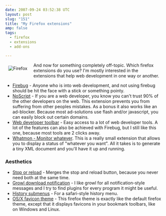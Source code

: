 ```yaml
---
date: 2007-09-24 03:52:38 UTC
layout: post
slug: "151"
title: "My Firefox extensions"
amp: false
tags:
  - firefox
  - extensions
  - add-ons

---
```

<img src="https://addons.mozilla.org/img/app-icons/firefox.png" alt="Firefox" style="float: left; padding: 10px; padding-right: 20px;" />

<p>And now for something completely off-topic. Which firefox extensions do you use? I'm mostly interested in the extensions that help web development in one way or another.</p>

<ul>
  <li><a href="http://www.getfirebug.com/">Firebug</a> - Anyone who is into web development, and not using firebug should be hit the face with a stick or something pointy.</a></li>
  <li><a href="http://noscript.net/">NoScript</a> - If you are a web developer, you know you can't trust 90% of the other developers on the web. This extension prevents you from suffering from other peoples mistakes. As a bonus it also works like an ad-blocker. Because most ad-solutions use flash and/or javascript, you can easily block out certain domains.</li>
  <li><a href="http://chrispederick.com/work/web-developer/">Web developer toolbar</a> - Easy access to a lot of web developer tools. A lot of the features can also be achieved with Firebug, but I still like this one, because most tools are 2 clicks away.</li>
  <li><a href="http://blog.fupps.com/documents/mozilla-extensions/whatmon-mozilla-extension-for-monitoring-whatever/">Whatmon  - Monitor whatever</a>. This is a really small extension that allows you to display a status of "whatever you want". All it takes is to generate a tiny XML document and you'll have it up and running.</li>
</ul>

<h3>Aesthetics</h3>

<ul>
  <li><a href="https://addons.mozilla.org/en-US/firefox/addon/313">Stop or reload</a> - Merges the stop and reload button, because you never need both at the same time.</li>
  <li><a href="https://addons.mozilla.org/en-US/firefox/addon/4077">Growl download notification</a> - I like growl for all notification-style messages and I try to find plugins for every program it might be useful.</li>
  <li><a href="https://addons.mozilla.org/en-US/firefox/addon/682">History submenus</a> - For a safari-style history menu.</a></li>
  <li><a href="https://addons.mozilla.org/en-US/firefox/addon/3692">OS/X favicon theme</a> - This firefox theme is exactly like the default firefox theme, except that it displays favicons in your bookmark toolbars, like on Windows and Linux.</li>
</ul>
 
